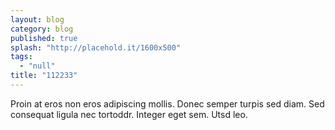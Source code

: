 ```yaml
---
layout: blog
category: blog
published: true
splash: "http://placehold.it/1600x500"
tags: 
  - "null"
title: "112233"
---
```




Proin at eros non eros adipiscing mollis. Donec semper turpis sed diam. Sed consequat ligula nec tortoddr. Integer eget sem. Utsd leo.
